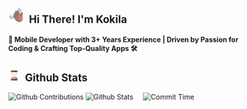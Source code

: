 ## <img src="assets/waving_hand.png" width="32px"> &nbsp;<b>Hi There! I'm Kokila</b>

<h4>📱 Mobile Developer with 3+ Years Experience | Driven by Passion for Coding & Crafting Top-Quality Apps 🛠️</h4>

## <img src="assets/Hourglass Done.webp" width="24px"> &nbsp;Github Stats

![Github Contributions](http://github-profile-summary-cards.vercel.app/api/cards/profile-details?username=CKokila&theme=dark)
![Github Stats](http://github-profile-summary-cards.vercel.app/api/cards/stats?username=CKokila&theme=dark)&nbsp;&nbsp;
&nbsp;
![Commit Time](http://github-profile-summary-cards.vercel.app/api/cards/productive-time?username=CKokila&theme=dark&utcOffset=7)
